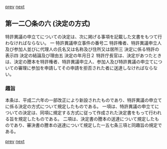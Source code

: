 [prev](/specific\markdowns\特許法\176_Mp-Ch_5-At_120_5.md)
[next](/specific\markdowns\特許法\178_Mp-Ch_5-At_120_7.md)
## 第一二〇条の六 (決定の方式)
特許異議の申立てについての決定は、次に掲げる事項を記載した文書をもつて行わなければならない。
一 特許異議申立事件の番号二 特許権者、特許異議申立人及び参加人並びに代理人の氏名又は名称及び住所又は居所三 決定に係る特許の表示四 決定の結論及び理由五 決定の年月日２ 特許庁長官は、決定があつたときは、決定の謄本を特許権者、特許異議申立人、参加人及び特許異議の申立てについての審理に参加を申請してその申請を拒否された者に送達しなければならない。

### 趣旨
本条は、平成二六年の一部改正により新設されたものであり、特許異議の申立てに係る決定の方式について規定したものである。
一項は、特許異議の申立てについての決定は、同項に規定する方式に従って作成された決定書をもって行われる旨を規定したものである。
二項は、決定書の謄本の送達について規定したものであり、審決書の謄本の送達について規定した一五七条三項と同趣旨の規定である。

[prev](/specific\markdowns\特許法\176_Mp-Ch_5-At_120_5.md)
[next](/specific\markdowns\特許法\178_Mp-Ch_5-At_120_7.md)